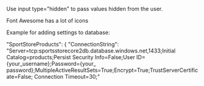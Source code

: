 Use input type="hidden" to pass values hidden from the user.

Font Awesome has a lot of icons

Example for adding settings to database:

"SportStoreProducts": {
"ConnectionString": "Server=tcp:sportsstorecore2db.database.windows.net,1433;Initial
Catalog=products;Persist Security Info=False;User ID={your_username};Password={your_
password};MultipleActiveResultSets=True;Encrypt=True;TrustServerCertificate=False;
Connection Timeout=30;"

